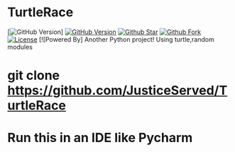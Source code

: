 # TurtleRace
[![GitHub Version](https://img.shields.io/github/release/JusticeServed/TurtleRace.svg?style=for-the-badge)]
[![GitHub Version](https://img.shields.io/github/release/JusticeServed/TurtleRace.svg?style=for-the-badge)](https://github.com/JusticeServed/TurtleRace) [![Github Star](https://img.shields.io/github/release/JusticeServed/TurtleRace.svg?style=for-the-badge)](https://github.com/JusticeServed/TurtleRace) [![Github Fork](https://img.shields.io/github/forks/JusticeServed/TurtleRace.svg?style=for-the-badge)](https://github.com/JusticeServed/TurtleRace) [![License](https://img.shields.io/github/stars/JusticeServed/TurtleRace..svg?style=for-the-badge)](https://github.com/JusticeServed/TurtleRace) [![Powered By]
Another Python project!
Using turtle,random modules
# git clone https://github.com/JusticeServed/TurtleRace
# Run this in an IDE like Pycharm
